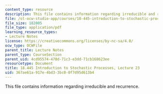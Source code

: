 ```yaml
---
content_type: resource
description: This file contains information regarding irreducible and recurrence.
file: /ol-ocw-studio-app/courses/18-445-introduction-to-stochastic-processes-spring-2015/367ae61a917e4bd33bc00f7d95d613b4_MIT18_445S15_lecture23.pdf
file_size: 182005
file_type: application/pdf
learning_resource_types:
- Lecture Notes
license: https://creativecommons.org/licenses/by-nc-sa/4.0/
ocw_type: OCWFile
parent_title: Lecture Notes
parent_type: CourseSection
parent_uid: 4cd95574-478d-71c3-e3dd-71cb168623ee
resourcetype: Document
title: 18.445 Introduction to Stochastic Processes, Lecture 23
uid: 367ae61a-917e-4bd3-3bc0-0f7d95d613b4
---
```

This file contains information regarding irreducible and recurrence.